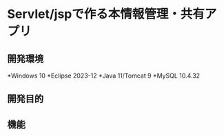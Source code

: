 # Servlet/jspで作る本情報管理・共有アプリ
## 開発環境
*Windows 10
*Eclipse 2023-12
*Java 11/Tomcat 9
*MySQL 10.4.32
## 開発目的
## 機能
